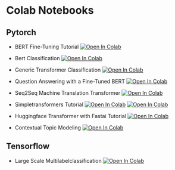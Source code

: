 # Colab Notebooks

## Pytorch

* BERT Fine-Tuning Tutorial [![Open In Colab](https://colab.research.google.com/assets/colab-badge.svg)](https://colab.research.google.com/github/Ankur3107/colab_notebooks/blob/master/BERT_Fine_Tuning_Sentence_Classification_v2.ipynb)
* Bert Classification [![Open In Colab](https://colab.research.google.com/assets/colab-badge.svg)](https://colab.research.google.com/github/Ankur3107/colab_notebooks/blob/master/Bert_Classification_Pt.ipynb)

* Generic Transformer Classification [![Open In Colab](https://colab.research.google.com/assets/colab-badge.svg)](https://colab.research.google.com/github/Ankur3107/colab_notebooks/blob/master/Generic_Transformer_Classification.ipynb)

* Question Answering with a Fine-Tuned BERT [![Open In Colab](https://colab.research.google.com/assets/colab-badge.svg)](https://colab.research.google.com/github/Ankur3107/colab_notebooks/blob/master/Question_Answering_with_a_Fine_Tuned_BERT.ipynb)

* Seq2Seq Machine Translation Transformer [![Open In Colab](https://colab.research.google.com/assets/colab-badge.svg)](https://colab.research.google.com/github/Ankur3107/colab_notebooks/blob/master/Seq2Seq_Pytorch.ipynb)

* Simpletransformers Tutorial [![Open In Colab](https://colab.research.google.com/assets/colab-badge.svg)](https://colab.research.google.com/github/Ankur3107/colab_notebooks/blob/master/Simpletransformers_2.ipynb) [![Open In Colab](https://colab.research.google.com/assets/colab-badge.svg)](https://colab.research.google.com/github/Ankur3107/large-scale-multi-label-classification/blob/master/simpletransformers_intro.ipynb) 

* Huggingface Transformer with Fastai Tutorial [![Open In Colab](https://colab.research.google.com/assets/colab-badge.svg)](https://colab.research.google.com/github/Ankur3107/colab_notebooks/blob/master/SUsing_Transformers_with_Fastai_Tutorial.ipynb)

* Contextual Topic Modeling [![Open In Colab](https://colab.research.google.com/assets/colab-badge.svg)](https://colab.research.google.com/github/Ankur3107/colab_notebooks/blob/master/contextual_topic_modeling.ipynb)


## Tensorflow

* Large Scale Multilabelclassification [![Open In Colab](https://colab.research.google.com/assets/colab-badge.svg)](https://colab.research.google.com/github/Ankur3107/large-scale-multi-label-classification/blob/master/simpletransformers_intro.ipynb)
